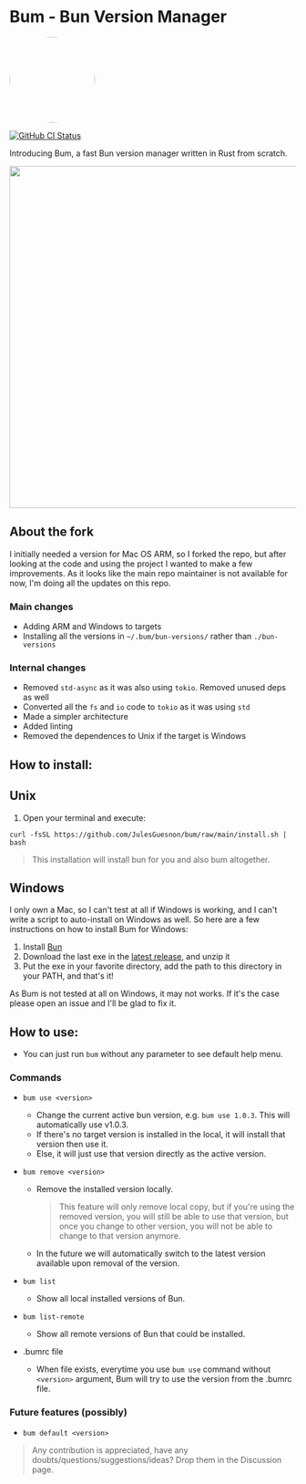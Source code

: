# Bum - Bun Version Manager

<img src="https://github.com/owenizedd/bum/assets/26961166/b231b1ff-dcde-4cc1-a0de-fa0f4964e54e" height="auto" width="150" style="border-radius:50%">
<br/>

<a href="https://github.com/JulesGuesnon/bum/actions/workflows/deploy.yml"><img alt="GitHub CI Status" src="https://img.shields.io/github/actions/workflow/status/JulesGuesnon/bum/deploy.yml?label=CI&logo=GitHub"></a> <br/>

Introducing Bum, a fast Bun version manager written in Rust from scratch.

<img src=".docs/bum-quick-demo.gif" width="600">

## About the fork

I initially needed a version for Mac OS ARM, so I forked the repo, but after looking at the code and using the project I wanted to make a few improvements. As it looks like the main repo maintainer is not available for now, I'm doing all the updates on this repo.

### Main changes

- Adding ARM and Windows to targets
- Installing all the versions in `~/.bum/bun-versions/` rather than `./bun-versions`

### Internal changes

- Removed `std-async` as it was also using `tokio`. Removed unused deps as well
- Converted all the `fs` and `io` code to `tokio` as it was using `std`
- Made a simpler architecture
- Added linting
- Removed the dependences to Unix if the target is Windows

## How to install:

## Unix

1. Open your terminal and execute:

```
curl -fsSL https://github.com/JulesGuesnon/bum/raw/main/install.sh | bash
```

> This installation will install bun for you and also bum altogether.

## Windows

I only own a Mac, so I can't test at all if Windows is working, and I can't write a script to auto-install on Windows as well. So here are a few instructions on how to install Bum for Windows:

1. Install [Bun](https://bun.sh/)
2. Download the last exe in the [latest release](https://github.com/JulesGuesnon/bum/releases/latest), and unzip it
3. Put the exe in your favorite directory, add the path to this directory in your PATH, and that's it!

As Bum is not tested at all on Windows, it may not works. If it's the case please open an issue and I'll be glad to fix it.

## How to use:

- You can just run `bum` without any parameter to see default help menu.

### Commands

- `bum use <version>`
  - Change the current active bun version, e.g. `bum use 1.0.3`. This will automatically use v1.0.3.
  - If there's no target version is installed in the local, it will install that version then use it.
  - Else, it will just use that version directly as the active version.
- `bum remove <version>`
  - Remove the installed version locally.
    > This feature will only remove local copy, but if you're using the removed version, you will still be able to use that version, but once you change to other version, you will not be able to change to that version anymore.
  - In the future we will automatically switch to the latest version available upon removal of the version.
- `bum list`
  - Show all local installed versions of Bun.
- `bum list-remote`

  - Show all remote versions of Bun that could be installed.

- .bumrc file
  - When file exists, everytime you use `bum use` command without `<version>` argument, Bum will try to use the version from the .bumrc file.

### Future features (possibly)

- `bum default <version>`

> Any contribution is appreciated, have any doubts/questions/suggestions/ideas? Drop them in the Discussion page.
